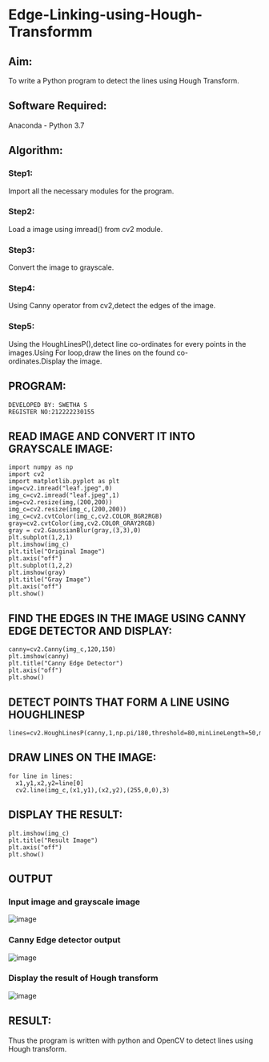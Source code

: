 # Edge-Linking-using-Hough-Transformm
## Aim:
To write a Python program to detect the lines using Hough Transform.

## Software Required:
Anaconda - Python 3.7

## Algorithm:
### Step1:

Import all the necessary modules for the program.
### Step2:

Load a image using imread() from cv2 module.
### Step3:

Convert the image to grayscale.
### Step4:

Using Canny operator from cv2,detect the edges of the image.
### Step5:

Using the HoughLinesP(),detect line co-ordinates for every points in the images.Using For loop,draw the lines on the found co-ordinates.Display the image.

## PROGRAM:
```
DEVELOPED BY: SWETHA S
REGISTER NO:212222230155
```
## READ IMAGE AND CONVERT IT INTO GRAYSCALE IMAGE:
```
import numpy as np
import cv2
import matplotlib.pyplot as plt
img=cv2.imread("leaf.jpeg",0)
img_c=cv2.imread("leaf.jpeg",1)
img=cv2.resize(img,(200,200))
img_c=cv2.resize(img_c,(200,200))
img_c=cv2.cvtColor(img_c,cv2.COLOR_BGR2RGB)
gray=cv2.cvtColor(img,cv2.COLOR_GRAY2RGB)
gray = cv2.GaussianBlur(gray,(3,3),0)
plt.subplot(1,2,1)
plt.imshow(img_c)
plt.title("Original Image")
plt.axis("off")
plt.subplot(1,2,2)
plt.imshow(gray)
plt.title("Gray Image")
plt.axis("off")
plt.show()
```
## FIND THE EDGES IN THE IMAGE USING CANNY EDGE DETECTOR AND DISPLAY:
```
canny=cv2.Canny(img_c,120,150)
plt.imshow(canny)
plt.title("Canny Edge Detector")
plt.axis("off")
plt.show()
```
## DETECT POINTS THAT FORM A LINE USING HOUGHLINESP
```
lines=cv2.HoughLinesP(canny,1,np.pi/180,threshold=80,minLineLength=50,maxLineGap=250)
```
## DRAW LINES ON THE IMAGE:
```
for line in lines:
  x1,y1,x2,y2=line[0]
  cv2.line(img_c,(x1,y1),(x2,y2),(255,0,0),3)
```
## DISPLAY THE RESULT:
```
plt.imshow(img_c)
plt.title("Result Image")
plt.axis("off")
plt.show()
```

## OUTPUT
### Input image and grayscale image
![image](https://github.com/swethaselvarajm/Edge-Linking-using-Hough-Transformm/assets/119525603/bf3f737e-3fd3-473a-8a67-a74e255d404c)


### Canny Edge detector output
![image](https://github.com/swethaselvarajm/Edge-Linking-using-Hough-Transformm/assets/119525603/1f6f9ca3-6e0f-40d1-9c06-9f1cbaf1f97a)


### Display the result of Hough transform
![image](https://github.com/swethaselvarajm/Edge-Linking-using-Hough-Transformm/assets/119525603/eb2b563a-cd65-407a-b8aa-f23cc659ce2f)

## RESULT:
Thus the program is written with python and OpenCV to detect lines using Hough transform.
